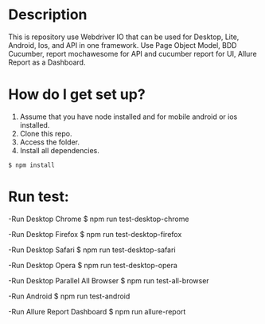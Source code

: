 # Description
This is repository use Webdriver IO that can be used for Desktop, Lite, Android, Ios, and API in one framework. Use Page Object Model, BDD Cucumber, report mochawesome for API and cucumber report for UI, Allure Report as a Dashboard.

# How do I get set up?
1. Assume that you have node installed and for mobile android or ios installed.
2. Clone this repo.
3. Access the folder.
4. Install all dependencies.
```
$ npm install
```
# Run test:
-Run Desktop Chrome
$ npm run test-desktop-chrome

-Run Desktop Firefox
$ npm run test-desktop-firefox

-Run Desktop Safari
$ npm run test-desktop-safari

-Run Desktop Opera
$ npm run test-desktop-opera

-Run Desktop Parallel All Browser
$ npm run test-all-browser

-Run Android
$ npm run test-android

-Run Allure Report Dashboard
$ npm run allure-report